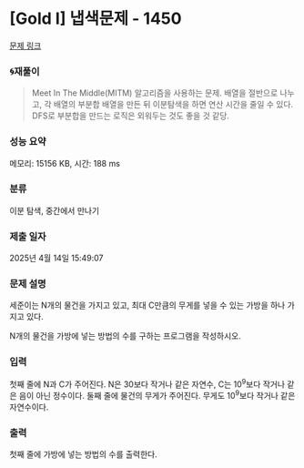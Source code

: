 # [Gold I] 냅색문제 - 1450 

[문제 링크](https://www.acmicpc.net/problem/1450) 

### 🌀재풀이
> Meet In The Middle(MITM) 알고리즘을 사용하는 문제. 배열을 절반으로 나누고, 각 배열의 부분합 배열을 만든 뒤 이분탐색을 하면 연산 시간을 줄일 수 있다. DFS로 부분합을 만드는 로직은 외워두는 것도 좋을 것 같당. 

### 성능 요약

메모리: 15156 KB, 시간: 188 ms

### 분류

이분 탐색, 중간에서 만나기

### 제출 일자

2025년 4월 14일 15:49:07

### 문제 설명

<p>세준이는 N개의 물건을 가지고 있고, 최대 C만큼의 무게를 넣을 수 있는 가방을 하나 가지고 있다.</p>

<p>N개의 물건을 가방에 넣는 방법의 수를 구하는 프로그램을 작성하시오.</p>

### 입력 

 <p>첫째 줄에 N과 C가 주어진다. N은 30보다 작거나 같은 자연수, C는 10<sup>9</sup>보다 작거나 같은 음이 아닌 정수이다. 둘째 줄에 물건의 무게가 주어진다. 무게도 10<sup>9</sup>보다 작거나 같은 자연수이다.</p>

### 출력 

 <p>첫째 줄에 가방에 넣는 방법의 수를 출력한다.</p>

